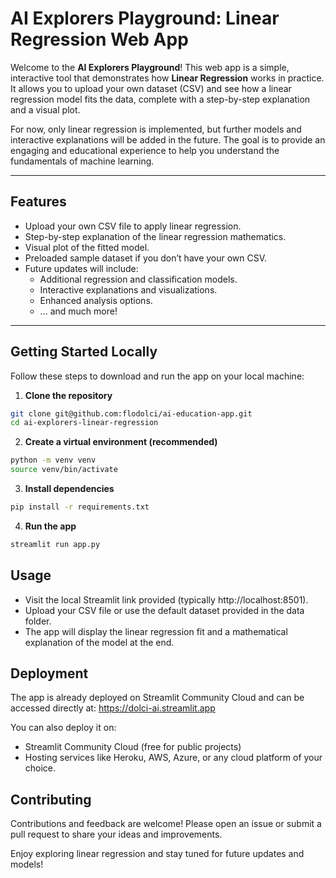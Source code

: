 # AI Explorers Playground: Linear Regression Web App

Welcome to the **AI Explorers Playground**! This web app is a simple, interactive tool that demonstrates how **Linear Regression** works in practice. 
It allows you to upload your own dataset (CSV) and see how a linear regression model fits the data, complete with a step-by-step explanation and a visual plot.

For now, only linear regression is implemented, but further models and interactive explanations will be added in the future. The goal is to provide an engaging 
and educational experience to help you understand the fundamentals of machine learning.

---

## Features

- Upload your own CSV file to apply linear regression.
- Step-by-step explanation of the linear regression mathematics.
- Visual plot of the fitted model.
- Preloaded sample dataset if you don’t have your own CSV.
- Future updates will include:
  - Additional regression and classification models.
  - Interactive explanations and visualizations.
  - Enhanced analysis options.
  - ... and much more!
---

## Getting Started Locally

Follow these steps to download and run the app on your local machine:

1. **Clone the repository**

```bash
git clone git@github.com:flodolci/ai-education-app.git
cd ai-explorers-linear-regression
```

2. **Create a virtual environment (recommended)**

```bash
python -m venv venv
source venv/bin/activate  
```

3. **Install dependencies**

```bash
pip install -r requirements.txt
```

4. **Run the app**

```bash
streamlit run app.py
```

## Usage

- Visit the local Streamlit link provided (typically http://localhost:8501).
- Upload your CSV file or use the default dataset provided in the data folder.
- The app will display the linear regression fit and a mathematical explanation of the model at the end.

## Deployment

The app is already deployed on Streamlit Community Cloud and can be accessed directly at: https://dolci-ai.streamlit.app

You can also deploy it on:

- Streamlit Community Cloud (free for public projects)
- Hosting services like Heroku, AWS, Azure, or any cloud platform of your choice.

## Contributing

Contributions and feedback are welcome! Please open an issue or submit a pull request to share your ideas and improvements.

Enjoy exploring linear regression and stay tuned for future updates and models!